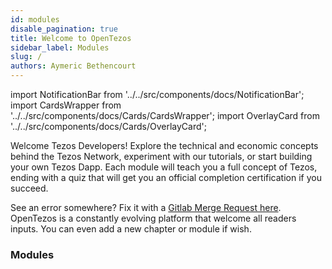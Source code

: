 ```yaml
---
id: modules
disable_pagination: true
title: Welcome to OpenTezos
sidebar_label: Modules
slug: /
authors: Aymeric Bethencourt
---
```


import NotificationBar from '../../src/components/docs/NotificationBar';
import CardsWrapper from '../../src/components/docs/Cards/CardsWrapper';
import OverlayCard from '../../src/components/docs/Cards/OverlayCard';

Welcome Tezos Developers! Explore the technical and economic concepts behind the Tezos Network, experiment with our tutorials, or start building your own Tezos Dapp. Each module will teach you a full concept of Tezos, ending with a quiz that will get you an official completion certification if you succeed.

<NotificationBar>
  <p>
    See an error somewhere? Fix it with a <a href="https://gitlab.com/tezos-paris-hub/opentezos" target="_blank">Gitlab Merge Request here</a>. OpenTezos is a constantly evolving platform that welcome all readers inputs. You can even add a new chapter or module if wish.
  </p>
</NotificationBar>

### Modules

<CardsWrapper>
  <OverlayCard
      description="What is a blockchain and how it works."
      icon="img/icons/blockchain-big-light.svg"
      iconDark="img/icons/blockchain-big-dark.svg"
      title="Blockchain Basics"
      to="/blockchain-basics"
  />
  <OverlayCard
      description="What is Tezos and how it works."
      icon="img/icons/tezos-big-light.svg"
      iconDark="img/icons/tezos-big-dark.svg"
      title="Tezos Basics"
      to="/tezos-basics"
  />
  <OverlayCard
      description="How to deploy your own Tezos node."
      icon="img/icons/node-big-light.svg"
      iconDark="img/icons/node-big-dark.svg"
      title="Deploy a node"
      to="/deploy-a-node"
  />
  <OverlayCard
      description="Learn to use and interact with a Tezos explorer."
      icon="img/icons/explorer-big-light.svg"
      iconDark="img/icons/explorer-big-dark.svg"
      title="How to use an Explorer"
      to="/explorer"
  />
  <OverlayCard
      description="Learn the basics of the Archetype smart contract language."
      icon="img/icons/archetype-big-light.svg"
      iconDark="img/icons/archetype-big-dark.svg"
      title="Archetype"
      to="/archetype"
  />
  <OverlayCard
      description="Learn the basics of the SmartPy smart contract language."
      icon="img/icons/smartpy-big-light.svg"
      iconDark="img/icons/smartpy-big-dark.svg"
      title="SmartPy"
      to="/smartpy"
  />
    <OverlayCard
      description="Learn the basics of the LIGO smart contract language."
      icon="img/icons/ligo-big-light.svg"
      iconDark="img/icons/ligo-big-dark.svg"
      title="LIGO"
      to="/ligo"
  />
  <OverlayCard
    description="Learn the basics of the native Tezos smart contract language."
    icon="img/icons/michelson-big-light.svg"
    iconDark="img/icons/michelson-big-dark.svg"
    title="Michelson"
    to="/michelson"
  />
  <OverlayCard
    description="Everything you need to build your first Tezos Dapp."
    icon="img/icons/dapp-big-light.svg"
    iconDark="img/icons/dapp-big-dark.svg"
    title="Build a Dapp"
    to="/dapp"
  />
  <OverlayCard
    description="What is baking and how it works."
    icon="img/icons/baking-big-light.svg"
    iconDark="img/icons/baking-big-dark.svg"
    title="Baking"
    to="/baking"
  />
  <OverlayCard
    description="How to deploy your own bakers."
    icon="img/icons/baker-big-light.svg"
    iconDark="img/icons/baker-big-dark.svg"
    title="Deploy Bakers"
    to="/baker"
  />
  <OverlayCard
    description="Automated market maker, stablecoins, flash loans, synthetics, etc."
    icon="img/icons/defi-big-light.svg"
    iconDark="img/icons/defi-big-dark.svg"
    title="DeFi"
    to="/defi"
  />
  <OverlayCard
    description="Introduction to the concepts of formal verifications."
    icon="img/icons/formal-big-light.svg"
    iconDark="img/icons/formal-big-dark.svg"
    title="Formal Verification"
    to="/formal-verification"
  />
  <OverlayCard
    description="Create your own private Tezos network."
    icon="img/icons/private-big-light.svg"
    iconDark="img/icons/private-big-dark.svg"
    title="Private Blockchain"
    to="/private"
  />
  <OverlayCard
    description="Contribute to the Tezos ecosystem."
    icon="img/icons/contribute-big-light.svg"
    iconDark="img/icons/contribute-big-dark.svg"
    title="How to contribute"
    to="/contribute"
  />
</CardsWrapper>
